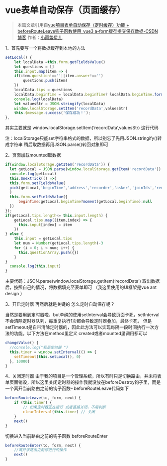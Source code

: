 # vue表单自动保存（页面缓存）

> 本篇文章引用自[vue项目表单自动保存（定时缓存）功能 + beforeRouteLeave钩子函数使用_vue3 a-form缓存提交保存数据-CSDN博客](https://blog.csdn.net/qq_41594043/article/details/103157587)
> 作者：[小雨繁星儿](https://blog.csdn.net/qq_41594043 "小雨繁星儿")

1、首先要写一个将数据缓存到本地的方法

```jsx
setLocal() { 
    let localData =this.form.getFieldsValue()
    let questions = []
    this.input.map(item => {
    if(item.question!==''||item.answer!=='')
        questions.push(item)
    })
    localData.tips = questions
    localData.beginTime = localData.beginTime? localData.beginTime.format("YYYY-MM-DD"):null        
    console.log(localData)
	let valuesStr = JSON.stringify(localData)
	window.localStorage.setItem('recordData',valuesStr)
	this.$message.success('保存成功！');
},
```

其实主要就是 window.localStorage.setItem(‘recordData’,valuesStr) 这行代码

注：localStorage只能set字符串格式的数据，所以别忘了先用JSON.stringify()转成字符串 稍后取数据再用JSON.parse()转回对象即可

2、页面加载mounted取数据

```jsx
if(window.localStorage.getItem('recordData')) {
  let getLocal = JSON.parse(window.localStorage.getItem('recordData'))
  console.log(getLocal)
  this.$nextTick(() =>{
  this.form.setFieldsValue(
  pick(getLocal,'beginTime','address','recorder','asker','joinIds','remark','nmgName','tele','leaveAddr','workCom','ageNum','gender','education','nmgIds')
  )
  this.form.setFieldsValue({
	  beginTime:getLocal.beginTime?moment(getLocal.beginTime):null
  })
});          
if(getLocal.tips.length<= this.input.length) {
	getLocal.tips.map((item,index) => {
	  this.input[index] = item
	})
} else {
	this.input = getLocal.tips            
	let num = Number(getLocal.tips.length)-3            
	for (i = 0; i < num; i++) {
	  this.questionArray.push({})
	}
}
  console.log(this.input)
}
```

主要代码：JSON.parse(window.localStorage.getItem(‘recordData’)
取出数据后，按照自己的情况，将数据填充至表单即可 （我这里使用的UI框架是vue ant design ）

3、开启定时器
再然后就是关键的 怎么定时自动保存呢？

当然是要用到定时器啦，but单纯的使用setInterval会导致页面卡死，setInterval不会清除定时器队列，每重复执行1次都会导致定时器叠加，最终卡死，
但是setTimeout是自带清除定时器的，因此此方法可以实现每隔一段时间执行一次方法的功能。以下方法在method里定义 created或者mounted里调用都可以

```jsx
changeValue() {
  //console.log("我是定时器 ")      
  this.timer = window.setInterval(() => {
	setTimeout(this.setLocal(), 0)
  }, 10000)
}
```

4、关闭定时器
由于我的项目是一个管理系统，所以有时只是切换路由，并未将表单页面销毁，所以这里关闭定时器的操作我就没放在beforeDestroy钩子里，而是一个离开当前路由之前的钩子函数– beforeRouteLeave代码如下

```jsx
beforeRouteLeave(to, form, next) {
    if (this.timer) { 
	    // 如果定时器还在运行 或者直接关闭，不用判断      
	    clearInterval(this.timer) // 关闭    
	}
    next()
}
```


切换进入当前路由之前的钩子函数 beforeRouteEnter

```jsx
beforeRouteEnter(to, form, next) {
    //离开该路由之前想进行的操作    
    next()
}
```